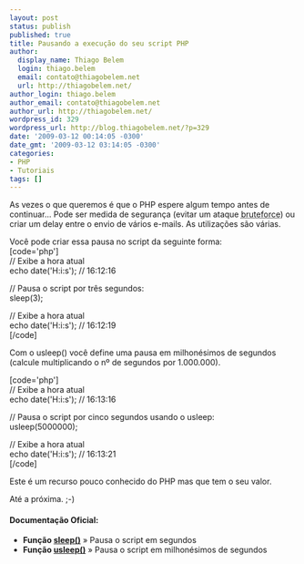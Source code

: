 ```yaml
---
layout: post
status: publish
published: true
title: Pausando a execução do seu script PHP
author:
  display_name: Thiago Belem
  login: thiago.belem
  email: contato@thiagobelem.net
  url: http://thiagobelem.net/
author_login: thiago.belem
author_email: contato@thiagobelem.net
author_url: http://thiagobelem.net/
wordpress_id: 329
wordpress_url: http://blog.thiagobelem.net/?p=329
date: '2009-03-12 00:14:05 -0300'
date_gmt: '2009-03-12 03:14:05 -0300'
categories:
- PHP
- Tutoriais
tags: []
---
```

<p>As vezes o que queremos é que o PHP espere algum tempo antes de continuar... Pode ser medida de segurança (evitar um ataque <abbr title="Em ciência da computação, força bruta (ou busca exaustiva) é uma algoritmo trivial mas de uso muito geral que consiste em enumerar todos os possíveis candidatos de uma solução e verificar se cada um satisfaz o problema.">bruteforce</abbr>) ou criar um delay entre o envio de vários e-mails. As utilizações são várias.</p>
<p>Você pode criar essa pausa no script da seguinte forma:<br />
[code='php']<br />
// Exibe a hora atual<br />
echo date('H:i:s'); // 16:12:16</p>
<p>// Pausa o script por três segundos:<br />
sleep(3);</p>
<p>// Exibe a hora atual<br />
echo date('H:i:s'); // 16:12:19<br />
[/code]</p>
<p>Com o usleep() você define uma pausa em milhonésimos de segundos (calcule multiplicando o nº de segundos por 1.000.000).</p>
<p>[code='php']<br />
// Exibe a hora atual<br />
echo date('H:i:s'); // 16:13:16</p>
<p>// Pausa o script por cinco segundos usando o usleep:<br />
usleep(5000000);</p>
<p>// Exibe a hora atual<br />
echo date('H:i:s'); // 16:13:21<br />
[/code]</p>
<p>Este é um recurso pouco conhecido do PHP mas que tem o seu valor.</p>
<p>Até a próxima. ;-)</p>
<h4>Documentação Oficial:</h4>
<ul>
<li><strong>Função <a href="http://br.php.net/sleep" target="_blank">sleep()</a></strong> » Pausa o script em segundos</li>
<li><strong>Função <a href="http://br.php.net/usleep" target="_blank">usleep()</a></strong> » Pausa o script em milhonésimos de segundos</li>
</ul>
